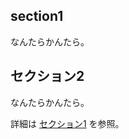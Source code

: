 <h2 name="section1">section1</h2>

なんたらかんたら。

## <a name="section2"> セクション2</a>

なんたらかんたら。

詳細は [セクション1](#section1) を参照。
